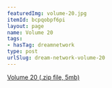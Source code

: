 ```yaml
---
featuredImg: volume-20.jpg
itemId: bcpqobpf6pi
layout: page
name: Volume 20
tags:
- hasTag: dreamnetwork
type: post
urlSlug: dream-network-volume-20
---
```

<a href="../files/Volume_20.zip" download>Volume 20 (.zip file, 5mb)</a>